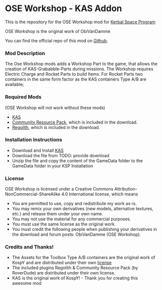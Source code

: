 OSE Workshop - KAS Addon
===

This is the repository for the OSE Workshop mod for [Kerbal Space Program](http://kerbalspaceprogram.com)

OSE Workshop is the original work of ObiVanDamme

You can find the official repo of this mod on [Github](http://github.com/ObiVanDamme/Workshop).

### Mod Description
The Ose Workshop mods adds a Workshop Part to the game, that allows the creation of KAS-Grababble-Parts during missions. The Workshop requires Electric Charge and Rocket Parts to build Items. For Rocket Parts two containers in the same form factor as the KAS containers Type A/B are available;

### Required Mods
(OSE Workshop will not work without these mods)
* [KAS](http://forum.kerbalspaceprogram.com/threads/92514)
* [Community Resource Pack](http://forum.kerbalspaceprogram.com/threads/91998), which is included in the download.
* [Regolith](http://forum.kerbalspaceprogram.com/threads/100162), which is included in the download.

### Installation Instructions
* Download and Install [KAS](http://forum.kerbalspaceprogram.com/threads/92514)
* Download the file from TODO: provide download
* Unzip the file and copy the content of the GameData folder to the GameData folder in your KSP Installation

### License

OSE Workshop is licensed under a Creative Commons Attribution-NonCommercial-ShareAlike 4.0 International license, which means

* You are permitted to use, copy and redistribute my work as-is.
* You may remix your own derivatives (new models, alternative textures, etc.) and release them under your own name.
* You may not use the material for any commercial purposes.
* You must use the same license as the original work.
* You must credit the following people when publishing your derivatives in the download and forum posts: ObiVanDamme (OSE Workshop).

### Credits and Thanks!

* The Assets for the Toolbox Type A/B containers are the original work of KospY and are distributed under their own [license](https://github.com/KospY/KAS/blob/master/LICENSE.md)
* The included plugins Regolith & Community Resource Pack (by RoverDude) are distributed under their own license.
* KAS is the original work of KospY! - Thank you for creating this awesome mod